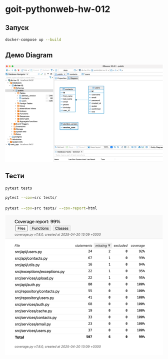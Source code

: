 # goit-pythonweb-hw-012

## Запуск
```bash
docker-compose up --build
```

## Демо Diagram
![Diagram](/img/diagram.png)

## Тести
```bash
pytest tests 
```

```bash
pytest --cov=src tests/ 

pytest --cov=src tests/ --cov-report=html
```

![Tests](/img/tests.png)